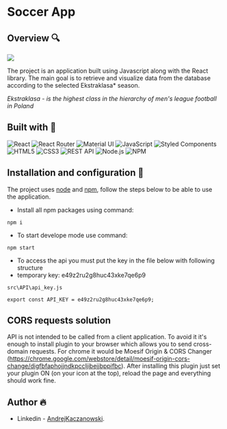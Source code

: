 # Soccer App

## Overview 🔍

![](./src/animation/Animation.gif)

The project is an application built using Javascript along with the React library. The main goal is to retrieve and visualize data from the database according to the selected Ekstraklasa* season.

_Ekstraklasa - is the highest class in the hierarchy of men's league football in Poland_


## Built with 🔧
![React](https://img.shields.io/badge/React-20232A?style=for-the-badge&logo=react&logoColor=61DAFB)
![React Router](https://img.shields.io/badge/React_Router-CB3837?style=for-the-badge&logo=react-router&logoColor=61DAFB)
![Material UI](https://img.shields.io/badge/Material_UI-243763?style=for-the-badge&logo=mui&logoColor=61DAFB)
![JavaScript](https://img.shields.io/badge/JavaScript-323330?style=for-the-badge&logo=javascript&logoColor=F7DF1E)
![Styled Components](https://img.shields.io/badge/Styled_components-FF9E9E?style=for-the-badge&logo=styled-components&logoColor=F7DF1E)
![HTML5](https://img.shields.io/badge/HTML5-E34F26?style=for-the-badge&logo=html5&logoColor=white)
![CSS3](https://img.shields.io/badge/CSS3-1572B6?style=for-the-badge&logo=css3&logoColor=white)
![REST API](https://img.shields.io/badge/REST%20API-4f736d?style=for-the-badge&logoColor=white)
![Node.js](https://img.shields.io/badge/Node.JS-339933?style=for-the-badge&logo=Node.js&logoColor=white)
![NPM](https://img.shields.io/badge/NPM-CB3837?style=for-the-badge&logo=npm&logoColor=white)

## Installation and configuration 💾

The project uses [node](https://nodejs.org/en/) and [npm](https://www.npmjs.com/), follow the steps below to be able to use the application.

- Install all npm packages using command:
````
npm i
````

- To start develope mode use command:

````
npm start
````
- To access the api you must put the key in the file below with following structure
- temporary key: e49z2ru2g8huc43xke7qe6p9
````
src\API\api_key.js

export const API_KEY = e49z2ru2g8huc43xke7qe6p9;

````

## CORS requests solution
API is not intended to be called from a client application. To avoid it it's enough to install plugin to your browser which allows you to send cross-domain requests. For chrome it would be Moesif Origin & CORS Changer (https://chrome.google.com/webstore/detail/moesif-origin-cors-change/digfbfaphojjndkpccljibejjbppifbc).
After installing this plugin just set your plugin ON (on your icon at the top), reload the page and everything should work fine.

## Author 🔥
* Linkedin - [AndrejKaczanowski](https://www.linkedin.com/in/andrej-kaczanowski-frontend/).
